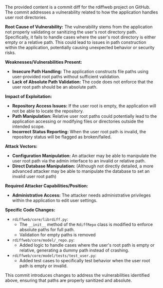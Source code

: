 The provided content is a commit diff for the rdiffweb project on GitHub. The commit addresses a vulnerability related to how the application handles user root directories.

**Root Cause of Vulnerability:**
The vulnerability stems from the application not properly validating or sanitizing the user's root directory path. Specifically, it fails to handle cases where the user's root directory is either empty or a relative path. This could lead to issues in path construction within the application, potentially causing unexpected behavior or security risks.

**Weaknesses/Vulnerabilities Present:**
- **Insecure Path Handling:** The application constructs file paths using user-provided root paths without sufficient validation.
- **Lack of Absolute Path Validation:** The code does not enforce that the user root path should be an absolute path.

**Impact of Exploitation:**
- **Repository Access Issues:** If the user root is empty, the application will not be able to locate the repository.
- **Path Manipulation:** Relative user root paths could potentially lead to the application accessing or modifying files or directories outside the intended scope.
- **Incorrect Status Reporting:** When the user root path is invalid, the repository status will be flagged as broken/failed.

**Attack Vectors:**
- **Configuration Manipulation:** An attacker may be able to manipulate the user root path via the admin interface to an invalid or relative path.
- **Direct Database Manipulation:** (Although not directly detailed, a more advanced attacker may be able to manipulate the database to set an invalid user root path)

**Required Attacker Capabilities/Position:**
- **Administrative Access:** The attacker needs administrative privileges within the application to edit user settings.

**Specific Code Changes:**
- `rdiffweb/core/librdiff.py`:
    - The `__init__` method of the `RdiffRepo` class is modified to enforce absolute paths for full path.
    - Validation for empty paths is removed
- `rdiffweb/core/model/_repo.py`:
    - Added logic to handle cases where the user's root path is empty or relative, generating a dummy path instead of crashing.
- `rdiffweb/core/model/tests/test_user.py`:
    - Added test cases to specifically test behavior when the user root path is empty or invalid.

This commit introduces changes to address the vulnerabilities identified above, ensuring that paths are properly sanitized and absolute.